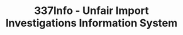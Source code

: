 ---
bigquery: https://console.cloud.google.com/bigquery?p=patents-public-data&d=usitc_investigations&page=dataset&project=sheets-management-319211
citation: US International Trade Commission 337Info Unfair Import Investigations Information
  System
contributors: US International Trade Comission
cost: None
description: US International Trade Commission 337Info Unfair Import Investigations
  Information System contains data on investigations done under Section 337. Section
  337 declares the infringement of certain statutory intellectual property rights
  and other forms of unfair competition in import trade to be unlawful practices.
  Most Section 337 investigations involve allegations of patent or registered trademark
  infringement.
documentation: FAQ and tutorial available on the site
last_edit: Mon, 04 Apr 2022 19:10:40 GMT
location: https://pubapps2.usitc.gov/337external/
maintained_by: US International Trade Comission
schema_fields: '[''copyrightNumbers'', ''scheduledStartDateEvidHear'', ''issueDateOtherNonFinal'',
  ''aljAssigned'', ''ouiiAttorney'', ''finalIdOnViolationDue'', ''teoIdDueDate'',
  ''docketNo'', ''investigationTermDate'', ''investigationType'', ''currentActiveALJ'',
  ''currentStatus'', ''finalIdOnViolationIssue'', ''endDateMarkmanHearing'', ''trademarkNumbers'',
  ''investigationNo'', ''targetDate'', ''respondent'', ''gcAttorney'', ''finalDetViolation'',
  ''reportingRequirements'', ''complainant'', ''teoProceedingInvolved'', ''cafcAppeals'',
  ''patentNumber'', ''scheduledEndDateEvidHear'', ''actualStartDateEvidHear'', ''invUnfairAct'',
  ''internalRemand'', ''htsNumbers'', ''startDateMarkmanHearing'', ''teoReliefGranted'',
  ''dateComplaintFiled'', ''publication_number'', ''dateOfPublicationFrNotice'', ''patentNumbers'',
  ''lastUpdated'', ''id'', ''dateCreated'', ''markmanHearing'', ''actualEndDateEvidHear'',
  ''finalDetNoViolation'', ''title'', ''ouiiParticipation'', ''teoIdIssueDate'']'
shortname: unfair_import_investigations
tags:
- import
- legal
- trade
timeframe: 2008-2021 (prior to 2008 downloadable as a JSON file)
title: 337Info - Unfair Import Investigations Information System
uuid: 2721f5ec-e599-4890-9265-9706719fc71e
---